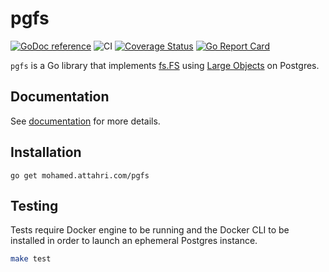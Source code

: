 # pgfs

[![GoDoc reference](https://img.shields.io/badge/godoc-reference-blue.svg)](https://pkg.go.dev/mohamed.attahri.com/pgfs)
![CI](https://github.com/mohamedattahri/pgfs/actions/workflows/ci.yml/badge.svg)
[![Coverage Status](https://coveralls.io/repos/github/mohamedattahri/pgfs/badge.svg)](https://coveralls.io/github/mohamedattahri/pgfs)
[![Go Report Card](https://goreportcard.com/badge/mohamed.attahri.com/pgfs)](https://goreportcard.com/badge/mohamed.attahri.com/pgfs)

`pgfs` is a Go library that implements [fs.FS](https://pkg.go.dev/io/fs) using
[Large Objects](https://www.postgresql.org/docs/current/largeobjects.html) on
Postgres.

## Documentation

See [documentation](https://pkg.go.dev/mohamed.attahri.com/pgfs) for more
details.

## Installation

```shell
go get mohamed.attahri.com/pgfs
```

## Testing

Tests require Docker engine to be running and the Docker CLI
to be installed in order to launch an ephemeral Postgres
instance.

```sh
make test
```
